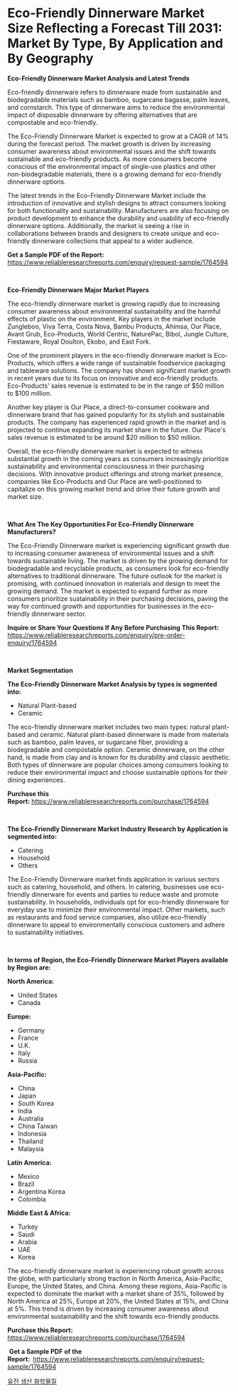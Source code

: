 <p><h1>Eco-Friendly Dinnerware Market Size Reflecting a Forecast Till 2031: Market By Type, By Application and By Geography</h1></p><p><strong>Eco-Friendly Dinnerware Market Analysis and Latest Trends</strong></p>
<p><p>Eco-friendly dinnerware refers to dinnerware made from sustainable and biodegradable materials such as bamboo, sugarcane bagasse, palm leaves, and cornstarch. This type of dinnerware aims to reduce the environmental impact of disposable dinnerware by offering alternatives that are compostable and eco-friendly.</p><p>The Eco-Friendly Dinnerware Market is expected to grow at a CAGR of 14% during the forecast period. The market growth is driven by increasing consumer awareness about environmental issues and the shift towards sustainable and eco-friendly products. As more consumers become conscious of the environmental impact of single-use plastics and other non-biodegradable materials, there is a growing demand for eco-friendly dinnerware options.</p><p>The latest trends in the Eco-Friendly Dinnerware Market include the introduction of innovative and stylish designs to attract consumers looking for both functionality and sustainability. Manufacturers are also focusing on product development to enhance the durability and usability of eco-friendly dinnerware options. Additionally, the market is seeing a rise in collaborations between brands and designers to create unique and eco-friendly dinnerware collections that appeal to a wider audience.</p></p>
<p><strong>Get a Sample PDF of the Report:&nbsp;</strong> <a href="https://www.reliableresearchreports.com/enquiry/request-sample/1764594">https://www.reliableresearchreports.com/enquiry/request-sample/1764594</a></p>
<p>&nbsp;</p>
<p><strong>Eco-Friendly Dinnerware Major Market Players</strong></p>
<p><p>The eco-friendly dinnerware market is growing rapidly due to increasing consumer awareness about environmental sustainability and the harmful effects of plastic on the environment. Key players in the market include Zungleboo, Viva Terra, Costa Nova, Bambu Products, Ahimsa, Our Place, Avant Grub, Eco-Products, World Centric, NaturePac, Bibol, Jungle Culture, Fiestaware, Royal Doulton, Ekobo, and East Fork.</p><p>One of the prominent players in the eco-friendly dinnerware market is Eco-Products, which offers a wide range of sustainable foodservice packaging and tableware solutions. The company has shown significant market growth in recent years due to its focus on innovative and eco-friendly products. Eco-Products' sales revenue is estimated to be in the range of $50 million to $100 million.</p><p>Another key player is Our Place, a direct-to-consumer cookware and dinnerware brand that has gained popularity for its stylish and sustainable products. The company has experienced rapid growth in the market and is projected to continue expanding its market share in the future. Our Place's sales revenue is estimated to be around $20 million to $50 million.</p><p>Overall, the eco-friendly dinnerware market is expected to witness substantial growth in the coming years as consumers increasingly prioritize sustainability and environmental consciousness in their purchasing decisions. With innovative product offerings and strong market presence, companies like Eco-Products and Our Place are well-positioned to capitalize on this growing market trend and drive their future growth and market size.</p></p>
<p>&nbsp;</p>
<p><strong>What Are The Key Opportunities For Eco-Friendly Dinnerware Manufacturers?</strong></p>
<p><p>The Eco-Friendly Dinnerware market is experiencing significant growth due to increasing consumer awareness of environmental issues and a shift towards sustainable living. The market is driven by the growing demand for biodegradable and recyclable products, as consumers look for eco-friendly alternatives to traditional dinnerware. The future outlook for the market is promising, with continued innovation in materials and design to meet the growing demand. The market is expected to expand further as more consumers prioritize sustainability in their purchasing decisions, paving the way for continued growth and opportunities for businesses in the eco-friendly dinnerware sector.</p></p>
<p><strong>Inquire or Share Your Questions If Any Before Purchasing This Report:</strong> <a href="https://www.reliableresearchreports.com/enquiry/pre-order-enquiry/1764594">https://www.reliableresearchreports.com/enquiry/pre-order-enquiry/1764594</a></p>
<p>&nbsp;</p>
<p><strong>Market Segmentation</strong></p>
<p><strong>The Eco-Friendly Dinnerware Market Analysis by types is segmented into:</strong></p>
<p><ul><li>Natural Plant-based</li><li>Ceramic</li></ul></p>
<p><p>The eco-friendly dinnerware market includes two main types: natural plant-based and ceramic. Natural plant-based dinnerware is made from materials such as bamboo, palm leaves, or sugarcane fiber, providing a biodegradable and compostable option. Ceramic dinnerware, on the other hand, is made from clay and is known for its durability and classic aesthetic. Both types of dinnerware are popular choices among consumers looking to reduce their environmental impact and choose sustainable options for their dining experiences.</p></p>
<p><strong>Purchase this Report:&nbsp;</strong><a href="https://www.reliableresearchreports.com/purchase/1764594">https://www.reliableresearchreports.com/purchase/1764594</a></p>
<p>&nbsp;</p>
<p><strong>The Eco-Friendly Dinnerware Market Industry Research by Application is segmented into:</strong></p>
<p><ul><li>Catering</li><li>Household</li><li>Others</li></ul></p>
<p><p>The Eco-Friendly Dinnerware market finds application in various sectors such as catering, household, and others. In catering, businesses use eco-friendly dinnerware for events and parties to reduce waste and promote sustainability. In households, individuals opt for eco-friendly dinnerware for everyday use to minimize their environmental impact. Other markets, such as restaurants and food service companies, also utilize eco-friendly dinnerware to appeal to environmentally conscious customers and adhere to sustainability initiatives.</p></p>
<p>&nbsp;</p>
<p><strong>In terms of Region, the Eco-Friendly Dinnerware Market Players available by Region are:</strong></p>
<p>
    <p> <strong> North America: </strong>
        <ul>
            <li>United States</li>
            <li>Canada</li>
        </ul>
        </p> 
    <p> <strong> Europe: </strong>
        <ul>
            <li>Germany</li>
            <li>France</li>
            <li>U.K.</li>
            <li>Italy</li>
            <li>Russia</li>
        </ul>
        </p> 
    <p> <strong> Asia-Pacific: </strong>
        <ul>
            <li>China</li>
            <li>Japan</li>
            <li>South Korea</li>
            <li>India</li>
            <li>Australia</li>
            <li>China Taiwan</li>
            <li>Indonesia</li>
            <li>Thailand</li>
            <li>Malaysia</li>
        </ul>
        </p> 
    <p> <strong> Latin America: </strong>
        <ul>
            <li>Mexico</li>
            <li>Brazil</li>
            <li>Argentina Korea</li>
            <li>Colombia</li>
        </ul>
        </p> 
    <p> <strong> Middle East & Africa: </strong>
        <ul>
            <li>Turkey</li>
            <li>Saudi</li>
            <li>Arabia</li>
            <li>UAE</li>
            <li>Korea</li>
        </ul>
    </p>
    </p>
<p><p>The eco-friendly dinnerware market is experiencing robust growth across the globe, with particularly strong traction in North America, Asia-Pacific, Europe, the United States, and China. Among these regions, Asia-Pacific is expected to dominate the market with a market share of 35%, followed by North America at 25%, Europe at 20%, the United States at 15%, and China at 5%. This trend is driven by increasing consumer awareness about environmental sustainability and the shift towards eco-friendly products.</p></p>
<p><strong>Purchase this Report: </strong><a href="https://www.reliableresearchreports.com/purchase/1764594">https://www.reliableresearchreports.com/purchase/1764594</a></p>
<p>&nbsp;<strong>Get a Sample PDF of the Report:&nbsp;&nbsp;</strong><a href="https://www.reliableresearchreports.com/enquiry/request-sample/1764594">https://www.reliableresearchreports.com/enquiry/request-sample/1764594</a></p>
<p><strong></strong></p>
<p><p><a href="https://github.com/Howaoole34545/Market-Research-Report-List-1/blob/main/84998036105.md">유전 생산 화학물질</a></p></p>